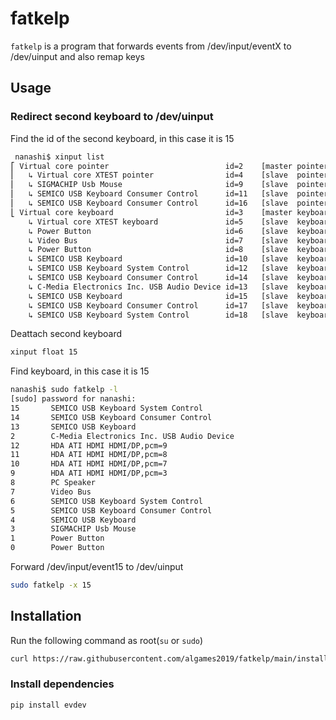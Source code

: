 # fatkelp

`fatkelp` is a program that forwards events from /dev/input/eventX to /dev/uinput and also remap keys

## Usage

### Redirect second keyboard to /dev/uinput

Find the id of the second keyboard, in this case it is 15

~~~ bash
 nanashi$ xinput list
⎡ Virtual core pointer                          id=2    [master pointer  (3)]
⎜   ↳ Virtual core XTEST pointer                id=4    [slave  pointer  (2)]
⎜   ↳ SIGMACHIP Usb Mouse                       id=9    [slave  pointer  (2)]
⎜   ↳ SEMICO USB Keyboard Consumer Control      id=11   [slave  pointer  (2)]
⎜   ↳ SEMICO USB Keyboard Consumer Control      id=16   [slave  pointer  (2)]
⎣ Virtual core keyboard                         id=3    [master keyboard (2)]
    ↳ Virtual core XTEST keyboard               id=5    [slave  keyboard (3)]
    ↳ Power Button                              id=6    [slave  keyboard (3)]
    ↳ Video Bus                                 id=7    [slave  keyboard (3)]
    ↳ Power Button                              id=8    [slave  keyboard (3)]
    ↳ SEMICO USB Keyboard                       id=10   [slave  keyboard (3)]
    ↳ SEMICO USB Keyboard System Control        id=12   [slave  keyboard (3)]
    ↳ SEMICO USB Keyboard Consumer Control      id=14   [slave  keyboard (3)]
    ↳ C-Media Electronics Inc. USB Audio Device id=13   [slave  keyboard (3)]
    ↳ SEMICO USB Keyboard                       id=15   [slave  keyboard (3)]
    ↳ SEMICO USB Keyboard Consumer Control      id=17   [slave  keyboard (3)]
    ↳ SEMICO USB Keyboard System Control        id=18   [slave  keyboard (3)]
~~~

Deattach second keyboard

~~~ bash
xinput float 15
~~~

Find keyboard, in this case it is 15

~~~ bash
nanashi$ sudo fatkelp -l
[sudo] password for nanashi: 
15       SEMICO USB Keyboard System Control
14       SEMICO USB Keyboard Consumer Control
13       SEMICO USB Keyboard
2        C-Media Electronics Inc. USB Audio Device
12       HDA ATI HDMI HDMI/DP,pcm=9
11       HDA ATI HDMI HDMI/DP,pcm=8
10       HDA ATI HDMI HDMI/DP,pcm=7
9        HDA ATI HDMI HDMI/DP,pcm=3
8        PC Speaker
7        Video Bus
6        SEMICO USB Keyboard System Control
5        SEMICO USB Keyboard Consumer Control
4        SEMICO USB Keyboard
3        SIGMACHIP Usb Mouse
1        Power Button
0        Power Button
~~~

Forward /dev/input/event15 to /dev/uinput

~~~ bash
sudo fatkelp -x 15
~~~

## Installation

Run the following command as root(`su` or `sudo`)

~~~ bash
curl https://raw.githubusercontent.com/algames2019/fatkelp/main/installer.sh > installer.sh; chmod +x installer.sh; ./installer.sh
~~~

### Install dependencies

~~~ sh
pip install evdev
~~~
